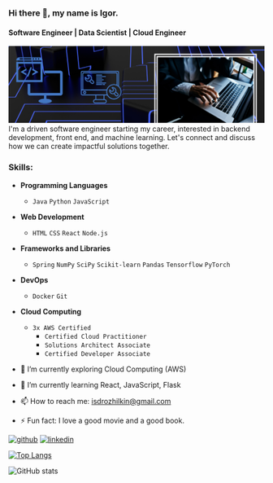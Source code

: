 ### Hi there 👋, my name is Igor. 
#### Software Engineer | Data Scientist | Cloud Engineer

![GitHub Banner](banner.png)
I'm a driven software engineer starting my career, interested in backend development, front end, and machine learning.
Let's connect and discuss how we can create impactful solutions together.

### Skills: 
- **Programming Languages**
  - `Java`  `Python`  `JavaScript`
- **Web Development**
  - `HTML`  `CSS`  `React`  `Node.js`
- **Frameworks and Libraries**
  - `Spring`  `NumPy`  `SciPy`  `Scikit-learn`  `Pandas`  `Tensorflow`  `PyTorch`
- **DevOps**
  - `Docker`  `Git`
- **Cloud Computing**
  - `3x AWS Certified`
    - `Certified Cloud Practitioner`
    - `Solutions Architect Associate`
    - `Certified Developer Associate`

- 🔭 I’m currently exploring Cloud Computing (AWS)
- 🌱 I’m currently learning React, JavaScript, Flask 
- 📫 How to reach me: isdrozhilkin@gmail.com 
- ⚡ Fun fact: I love a good movie and a good book. 


[<img src='https://cdn.jsdelivr.net/npm/simple-icons@3.0.1/icons/github.svg' alt='github' height='40'>](https://github.com/igd93)  [<img src='https://cdn.jsdelivr.net/npm/simple-icons@3.0.1/icons/linkedin.svg' alt='linkedin' height='40'>](https://www.linkedin.com/in/igor-drozhilkin/)   

[![Top Langs](https://github-readme-stats.vercel.app/api/top-langs/?username=igd93)](https://github.com/anuraghazra/github-readme-stats)

![GitHub stats](https://github-readme-stats.vercel.app/api?username=igd93&show_icons=true)  



<!---
igd93/igd93 is a ✨ special ✨ repository because its `README.md` (this file) appears on your GitHub profile.
You can click the Preview link to take a look at your changes.
--->
